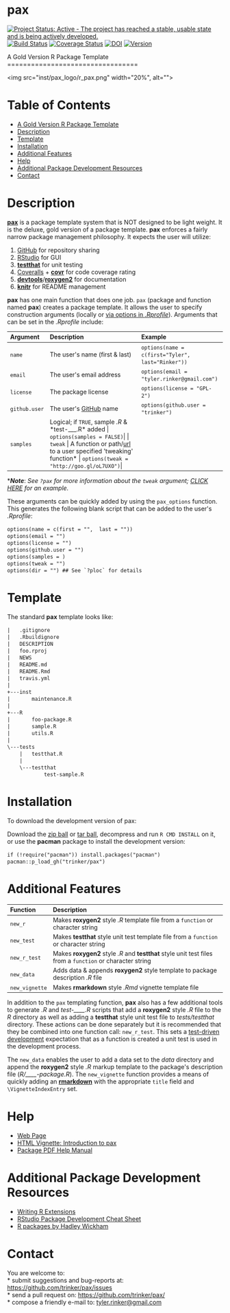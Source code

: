 pax
============


[![Project Status: Active - The project has reached a stable, usable
state and is being actively
developed.](http://www.repostatus.org/badges/0.1.0/active.svg)](http://www.repostatus.org/#active)
[![Build
Status](https://travis-ci.org/trinker/pax.svg?branch=master)](https://travis-ci.org/trinker/pax)
[![Coverage
Status](https://coveralls.io/repos/trinker/pax/badge.svg?branch=master)](https://coveralls.io/r/trinker/pax?branch=master)
[![DOI](https://zenodo.org/badge/5398/trinker/pax.svg)](http://dx.doi.org/10.5281/zenodo.15891)
<a href="https://img.shields.io/badge/Version-0.1.0-orange.svg"><img src="https://img.shields.io/badge/Version-0.1.0-orange.svg" alt="Version"/></a>
</p>
A Gold Version R Package Template
=================================

<img src="inst/pax_logo/r_pax.png" width="20%", alt="">


Table of Contents
============

-   [A Gold Version R Package Template](#a-gold-version-r-package-template)
-   [Description](#description)
-   [Template](#template)
-   [Installation](#installation)
-   [Additional Features](#additional-features)
-   [Help](#help)
-   [Additional Package Development Resources](#additional-package-development-resources)
-   [Contact](#contact)

Description
============


[**pax**](http://trinker.github.io/pax_dev) is a package template system
that is NOT designed to be light weight. It is the deluxe, gold version
of a package template. **pax** enforces a fairly narrow package
management philosophy. It expects the user will utilize:

1.  [GitHub](https://github.com) for repository sharing
2.  [RStudio](http://www.rstudio.com/) for GUI
3.  [**testthat**](http://cran.r-project.org/web/packages/testthat/index.html)
    for unit testing
4.  [Coveralls](https://coveralls.io/) +
    [**covr**](https://github.com/jimhester/covr) for code coverage
    rating
5.  [**devtools**](http://cran.r-project.org/web/packages/devtools/index.html)/[**roxygen2**](http://cran.r-project.org/web/packages/roxygen2/index.html)
    for documentation
6.  [**knitr**](http://yihui.name/knitr/) for README management

**pax** has one main function that does one job. `pax` (package and
function named **pax**) creates a package template. It allows the user
to specify construction arguments (locally or [via options in
*.Rprofile*](http://www.statmethods.net/interface/customizing.html)).
Arguments that can be set in the *.Rprofile* include:

<table>
<thead>
<tr class="header">
<th align="left">Argument</th>
<th align="left">Description</th>
<th align="left">Example</th>
</tr>
</thead>
<tbody>
<tr class="odd">
<td align="left"><code>name</code></td>
<td align="left">The user's name (first &amp; last)</td>
<td align="left"><code>options(name = c(first=&quot;Tyler&quot;,  last=&quot;Rinker&quot;))</code></td>
</tr>
<tr class="even">
<td align="left"><code>email</code></td>
<td align="left">The user's email address</td>
<td align="left"><code>options(email = &quot;tyler.rinker@gmail.com&quot;)</code></td>
</tr>
<tr class="odd">
<td align="left"><code>license</code></td>
<td align="left">The package license</td>
<td align="left"><code>options(license = &quot;GPL-2&quot;)</code></td>
</tr>
<tr class="even">
<td align="left"><code>github.user</code></td>
<td align="left">The user's <a href="https://github.com">GitHub</a> name</td>
<td align="left"><code>options(github.user = &quot;trinker&quot;)</code></td>
</tr>
<tr class="odd">
<td align="left"><code>samples</code></td>
<td align="left">Logical; if <code>TRUE</code>, sample <em>.R</em> &amp; *test-___.R* added | <code>options(samples = FALSE)</code>| | <code>tweak</code> | A function or path/<a href="http://goo.gl/oL7UXO">url</a> to a user specified 'tweaking' function* | <code>options(tweak = &quot;http://goo.gl/oL7UXO&quot;)</code>|</td>
</tr>
</tbody>
</table>

\****Note***: *See `?pax` for more information about the `tweak`
argument; [CLICK
HERE](https://raw.githubusercontent.com/trinker/pax_tweak/master/pax_tweak.R)
for an example.*

These arguments can be quickly added by using the `pax_options`
function. This generates the following blank script that can be added to
the user's *.Rprofile*:

    options(name = c(first = "",  last = ""))
    options(email = "")
    options(license = "")
    options(github.user = "")
    options(samples = )
    options(tweak = "")
    options(dir = "") ## See `?ploc` for details

Template
========

The standard **pax** template looks like:

    |   .gitignore
    |   .Rbuildignore
    |   DESCRIPTION
    |   foo.rproj
    |   NEWS
    |   README.md
    |   README.Rmd
    |   travis.yml
    |   
    +---inst
    |       maintenance.R
    |       
    +---R
    |       foo-package.R
    |       sample.R
    |       utils.R
    |       
    \---tests
        |   testthat.R
        |   
        \---testthat
                test-sample.R

Installation
============

To download the development version of pax:

Download the [zip ball](https://github.com/trinker/pax/zipball/master)
or [tar ball](https://github.com/trinker/pax/tarball/master), decompress
and run `R CMD INSTALL` on it, or use the **pacman** package to install
the development version:

    if (!require("pacman")) install.packages("pacman")
    pacman::p_load_gh("trinker/pax")

Additional Features
===================

<table>
<thead>
<tr class="header">
<th align="left">Function</th>
<th align="left">Description</th>
</tr>
</thead>
<tbody>
<tr class="odd">
<td align="left"><code>new_r</code></td>
<td align="left">Makes <strong>roxygen2</strong> style <em>.R</em> template file from a <code>function</code> or character string</td>
</tr>
<tr class="even">
<td align="left"><code>new_test</code></td>
<td align="left">Makes <strong>testthat</strong> style unit test template file from a <code>function</code> or character string</td>
</tr>
<tr class="odd">
<td align="left"><code>new_r_test</code></td>
<td align="left">Makes <strong>roxygen2</strong> style <em>.R</em> and <strong>testthat</strong> style unit test files from a <code>function</code> or character string</td>
</tr>
<tr class="even">
<td align="left"><code>new_data</code></td>
<td align="left">Adds data &amp; appends <strong>roxygen2</strong> style template to package description <em>.R</em> file</td>
</tr>
<tr class="odd">
<td align="left"><code>new_vignette</code></td>
<td align="left">Makes <strong>rmarkdown</strong> style <em>.Rmd</em> vignette template file</td>
</tr>
</tbody>
</table>

In addition to the `pax` templating function, **pax** also has a few
additional tools to generate *.R* and *test-\_\_\_\_.R* scripts that add
a **roxygen2** style *.R* file to the *R* directory as well as adding a
**testthat** style unit test file to *tests/testthat* directory. These
actions can be done separately but it is recommended that they be
combined into one function call: `new_r_test`. This sets a [test-driven
development](http://en.wikipedia.org/wiki/Test-driven_development)
expectation that as a function is created a unit test is used in the
development process.

The `new_data` enables the user to add a data set to the *data*
directory and append the **roxygen2** style *.R* markup template to the
package's description file (*R/\_\_\_\_-package.R*). The `new_vignette`
function provides a means of quickly adding an
[**rmarkdown**](http://rmarkdown.rstudio.com/package_vignette_format.html)
with the appropriate `title` field and `\VignetteIndexEntry` set.

Help
====

-   [Web Page](http://trinker.github.com/pax/)  
-   [HTML Vignette: Introduction to
    pax](http://trinker.github.io/pax/vignettes/introduction.html)  
-   [Package PDF Help
    Manual](https://dl.dropboxusercontent.com/u/61803503/pax.pdf)

Additional Package Development Resources
========================================

-   [Writing R
    Extensions](http://cran.r-project.org/doc/manuals/r-release/R-exts.html)
-   [RStudio Package Development Cheat
    Sheet](http://www.rstudio.com/wp-content/uploads/2015/03/devtools-cheatsheet.pdf)  
-   [R packages by Hadley Wickham](http://r-pkgs.had.co.nz/)

Contact
=======

You are welcome to:     
\* submit suggestions and bug-reports at: <https://github.com/trinker/pax/issues>     
\* send a pull request on: <https://github.com/trinker/pax/>       
\* compose a friendly e-mail to: <tyler.rinker@gmail.com>    
